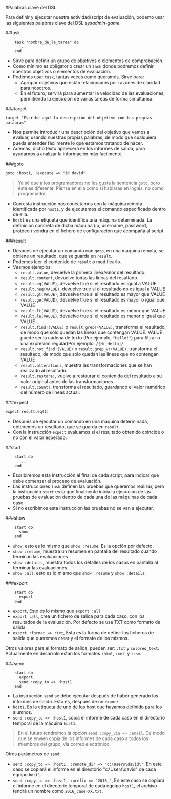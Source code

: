 
#Palabras clave del DSL

Para definir y ejecutar nuestra actividad/script de evaluación, 
podemo usar las siguientes palabras clave del DSL *sysadmin-game*.

##task

```
    task "nombre_de_la_tarea" do 
      ... 
    end
```

* Sirve para definir un grupo de objetivos o elementos de comprobación.
* Como mínimo es obligatorio crear un `task` donde podremos definir nuestros
objetivos o elementos de evaluación.
* Podemos usar `task`, tantas veces como queramos. Sirve para:
    * Agrupar objetivos que están relacionados por razones de claridad para nosotros.
    * En el futuro, servirá para aumentar la velocidad de las evaluaciones, permitiendo
    la ejecución de varias tareas de forma simultánea.

###target

`target "Escribe aquí la descripción del objetivo con tus propias palabras"`

* Nos permite introducir una descripción del objetivo que vamos a evaluar,
usando nuestras propias palabras, de modo que cualquiera pueda entender
fácilmente lo que estamos tratando de hacer.
* Además, dicho texto aparecerá en los informes de salida, para ayudarnos
a analizar la información más facilmente.

###goto

`goto :host1, :execute => "id david"`

> Ya sé que a los programadores no les gusta la sentencia `goto`, pero ésta
es diferente. Piensa en ella como si hablaras en inglés, no como programador.

* Con esta instrucción nos conectamos con la máquina remota  identificada por `host1`,
y de ejecutamos el comando especificado dentro de ella.
* `host1` es una etiqueta que identifica una máquina determinada. La definición
concreta de dicha máquina (ip, username, password, protocol) vendrá en el fichero
de configuración que acompaña al script.

###result

* Después de ejecutar un comando con `goto`, en una maquina remota, se
obtiene un resultado, que se guarda en `result`.
* Podemos leer el contenido de `result` o modificarlo.
* Veamos ejemplos:
    * `result.value`, devuelve la primera línea/valor del resultado.
    * `result.content`, devuelve todas las líneas del resultado.
    * `result.eq(VALUE)`, devuelve true si el resultado es igual a VALUE    
    * `result.neq(VALUE)`, devuelve true si el resultado no es igual a VALUE
    * `result.gt(VALUE)`, devuelve true si el resultado es mayor que VALUE
    * `result.ge(VALUE)`, devuelve true si el resultado es mayor o igual que VALUE
    * `result.lt(VALUE)`, devuelve true si el resultado es menor que VALUE
    * `result.le(VALUE)`, devuelve true si el resultado es menor o igual que VALUE
    * `result.find!(VALUE)` o `result.grep!(VALUE)`, transforma el resultado, 
    de modo que sólo quedan las líneas que contengan VALUE. VALUE puede ser la cadena
    de texto (Por ejemplo, `"Hello!"`) para filtrar o una expresión regular(Por ejemplo: `/[Hi|Hello]/`.
    * `result.not_find!(VALUE)` o `result.grep_v!(VALUE)`, transforma el resultado, de modo que sólo quedan las líneas que no contengan VALUE
    * `resutl.alterations`, muestra las transformaciones que se han realizado al resultado.
    * `result.restore!`, vuelve a restaurar el contenido del resultado a su valor original antes de las transformaciones.
    * `result.count!`, transforma el resultado, guardando el valor numérico del número de líneas actual.

###expect

`expect result.eq(1)`

* Después de ejecutar un comando en una maquina determinada, obtenemos un resultado, que
se guarda en `result`.
* Con la instrucción `expect` evaluamos si el resultado obtenido coincide o no con el valor
esperado.

##start

```
    start do
      ...
    end
```

* Escribiremos esta instrucción al final de cada script, para indicar que debe comenzar el proceso
de evaluación.
* Las instrucciones `task` definen las pruebas que queremos realizar, pero la instrucción
`start` es la que finalmente inicia la ejecución de las pruebas de evaluación 
dentro de cada una de las máquinas de cada caso.
* Si no escribimos esta instrucción las pruebas no se van a ejecutar.

###show

```
    start do
      show
    end
```

* `show`, esto es lo mismo que `show :resume`. Es la opción por defecto.
* `show :resume`, muestra un resumen en pantalla del resultado cuando terminan las evaluaciones.
* `show :details`, muestra todos los detalles de los casos en pantalla al terminar las evaluaciones.
* `show :all`, esto es lo mismo que `show :resume` y `show :details`.

###export

```
    start do
      export
    end
```

* `export`, Esto es lo mismo que `export :all`
* `export :all`, crea un fichero de salida para cada caso, con los resultados 
de la evaluación. Por defecto se usa TXT como formato de salida.
* `export :format => :txt`, Ésta es la forma de definir los ficheros de salida
que queremos crear y el formato de los mismos.

Otros valores para el formato de salida, pueden ser: `:txt` y `colored_text`.
Actualmente en desarrolo están los formatos `:html`, `:xml`, y `:csv`.

###send

```
    start do
      export
      send :copy_to => :host1
    end
``` 

* La instrucción `send` se debe ejecutar después de haber generado los
informes de salida. Esto es, después de un `export`.
* `host1`, Es la etiqueta de uno de los host que hayamos definido para los alumnos.
* `send :copy_to => :host1`, copia el informe de cada caso en el directorio
temporal de la máquina `host1`.

> En el futuro tendremos la opción `send :copy_via => :email`.
De modo que se envíen copia de los informes de cada caso a todos los miembros
del grupo, vía correo electrónico.

Otros parámetros de `send`:
* `send :copy_to => :host1, :remote_dir => "c:\Users\david\"`, En este caso se copiará
el informe en el directorio "c:\Users\david" de cada equipo `host1`.
* `send :copy_to => :host1, :prefix => "2016_"`, En este caso se copiará
el informe en el directorio temporal de cada equipo `host1`, el archivo tendrá
un nombre como `2016_case-XX.txt`.
